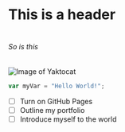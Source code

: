 # This is a header <h1>
###### So is this <h6>

![Image of Yaktocat](https://octodex.github.com/images/yaktocat.png)

``` javascript
var myVar = "Hello World!";
```
- [ ] Turn on GitHub Pages
- [ ] Outline my portfolio
- [ ] Introduce myself to the world
